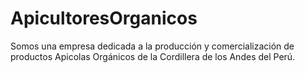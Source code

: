 # ApicultoresOrganicos
Somos una empresa dedicada a la producción y comercialización de productos Apicolas Orgánicos de la Cordillera de los Andes del Perú.
